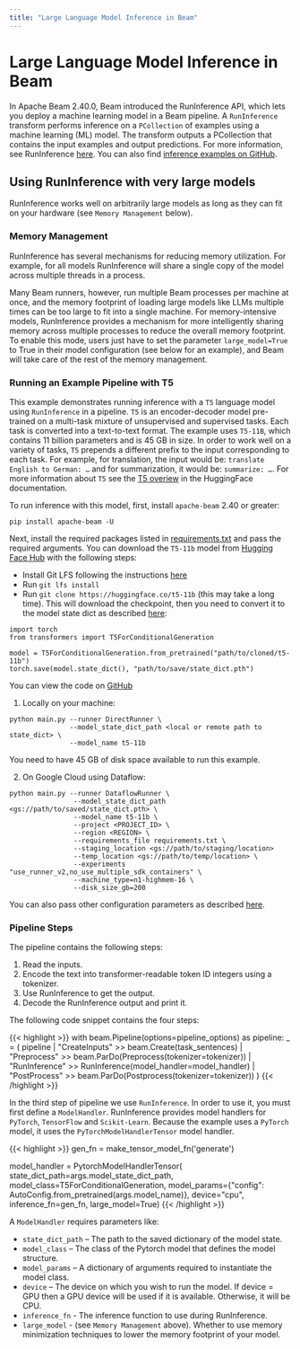 ```yaml
---
title: "Large Language Model Inference in Beam"
---
```

<!--
Licensed under the Apache License, Version 2.0 (the "License");
you may not use this file except in compliance with the License.
You may obtain a copy of the License at

http://www.apache.org/licenses/LICENSE-2.0

Unless required by applicable law or agreed to in writing, software
distributed under the License is distributed on an "AS IS" BASIS,
WITHOUT WARRANTIES OR CONDITIONS OF ANY KIND, either express or implied.
See the License for the specific language governing permissions and
limitations under the License.
-->

# Large Language Model Inference in Beam
In Apache Beam 2.40.0, Beam introduced the RunInference API, which lets you deploy a machine learning model in a Beam pipeline. A `RunInference` transform performs inference on a `PCollection` of examples using a machine learning (ML) model. The transform outputs a PCollection that contains the input examples and output predictions. For more information, see RunInference [here](/documentation/transforms/python/elementwise/runinference/). You can also find [inference examples on GitHub](https://github.com/apache/beam/tree/master/sdks/python/apache_beam/examples/inference).

## Using RunInference with very large models
RunInference works well on arbitrarily large models as long as they can fit on your hardware (see `Memory Management` below).

### Memory Management

RunInference has several mechanisms for reducing memory utilization. For example, for all models RunInference will share a single copy of the model across multiple threads in a process.

Many Beam runners, however, run multiple Beam processes per machine at once, and the memory footprint of loading large models like LLMs multiple times can be too large to fit into a single machine.
For memory-intensive models, RunInference provides a mechanism for more intelligently sharing memory across multiple processes to reduce the overall memory footprint. To enable this mode, users just have
to set the parameter `large_model=True` to True in their model configuration (see below for an example), and Beam will take care of the rest of the memory management.

### Running an Example Pipeline with T5

This example demonstrates running inference with a `T5` language model using `RunInference` in a pipeline. `T5` is an encoder-decoder model pre-trained on a multi-task mixture of unsupervised and supervised tasks. Each task is converted into a text-to-text format. The example uses `T5-11B`, which contains 11 billion parameters and is 45 GB in size. In  order to work well on a variety of tasks, `T5` prepends a different prefix to the input corresponding to each task. For example, for translation, the input would be: `translate English to German: …` and for summarization, it would be: `summarize: …`. For more information about `T5` see the [T5 overiew](https://huggingface.co/docs/transformers/model_doc/t5) in the HuggingFace documentation.

To run inference with this model, first, install `apache-beam` 2.40 or greater:

```
pip install apache-beam -U
```

Next, install the required packages listed in [requirements.txt](https://github.com/apache/beam/blob/master/sdks/python/apache_beam/examples/inference/large_language_modeling/requirements.txt) and pass the required arguments. You can download the `T5-11b` model from [Hugging Face Hub](https://huggingface.co/t5-11b) with the following steps:

- Install Git LFS following the instructions [here](https://docs.github.com/en/repositories/working-with-files/managing-large-files/installing-git-large-file-storage?platform=mac)
- Run `git lfs install`
- Run `git clone https://huggingface.co/t5-11b` (this may take a long time). This will download the checkpoint, then you need to convert it to the model state dict as described [here](https://pytorch.org/tutorials/beginner/saving_loading_models.html#save-load-state-dict-recommended):

```
import torch
from transformers import T5ForConditionalGeneration

model = T5ForConditionalGeneration.from_pretrained("path/to/cloned/t5-11b")
torch.save(model.state_dict(), "path/to/save/state_dict.pth")
```

You can view the code on [GitHub](https://github.com/apache/beam/tree/master/sdks/python/apache_beam/examples/inference/large_language_modeling/main.py)

1. Locally on your machine:
```
python main.py --runner DirectRunner \
               --model_state_dict_path <local or remote path to state_dict> \
               --model_name t5-11b
```
You need to have 45 GB of disk space available to run this example.

2. On Google Cloud using Dataflow:
```
python main.py --runner DataflowRunner \
                --model_state_dict_path <gs://path/to/saved/state_dict.pth> \
                --model_name t5-11b \
                --project <PROJECT_ID> \
                --region <REGION> \
                --requirements_file requirements.txt \
                --staging_location <gs://path/to/staging/location>
                --temp_location <gs://path/to/temp/location> \
                --experiments "use_runner_v2,no_use_multiple_sdk_containers" \
                --machine_type=n1-highmem-16 \
                --disk_size_gb=200
```

You can also pass other configuration parameters as described [here](https://cloud.google.com/dataflow/docs/guides/setting-pipeline-options#setting_required_options).

### Pipeline Steps
The pipeline contains the following steps:
1. Read the inputs.
2. Encode the text into transformer-readable token ID integers using a tokenizer.
3. Use RunInference to get the output.
4. Decode the RunInference output and print it.

The following code snippet contains the four steps:

{{< highlight >}}
    with beam.Pipeline(options=pipeline_options) as pipeline:
        _ = (
            pipeline
            | "CreateInputs" >> beam.Create(task_sentences)
            | "Preprocess" >> beam.ParDo(Preprocess(tokenizer=tokenizer))
            | "RunInference" >> RunInference(model_handler=model_handler)
            | "PostProcess" >> beam.ParDo(Postprocess(tokenizer=tokenizer))
        )
{{< /highlight >}}

In the third step of pipeline we use `RunInference`.
In order to use it, you must first define a `ModelHandler`. RunInference provides model handlers for `PyTorch`, `TensorFlow` and `Scikit-Learn`. Because the example uses a `PyTorch` model, it uses the `PyTorchModelHandlerTensor` model handler.

{{< highlight >}}
  gen_fn = make_tensor_model_fn('generate')

  model_handler = PytorchModelHandlerTensor(
      state_dict_path=args.model_state_dict_path,
      model_class=T5ForConditionalGeneration,
      model_params={"config": AutoConfig.from_pretrained(args.model_name)},
      device="cpu",
      inference_fn=gen_fn,
      large_model=True)
{{< /highlight >}}

A `ModelHandler` requires parameters like:
* `state_dict_path` – The path to the saved dictionary of the model state.
* `model_class` – The class of the Pytorch model that defines the model structure.
* `model_params` – A dictionary of arguments required to instantiate the model class.
* `device` – The device on which you wish to run the model. If device = GPU then a GPU device will be used if it is available. Otherwise, it will be CPU.
* `inference_fn` -  The inference function to use during RunInference.
* `large_model` - (see `Memory Management` above). Whether to use memory minimization techniques to lower the memory footprint of your model.
